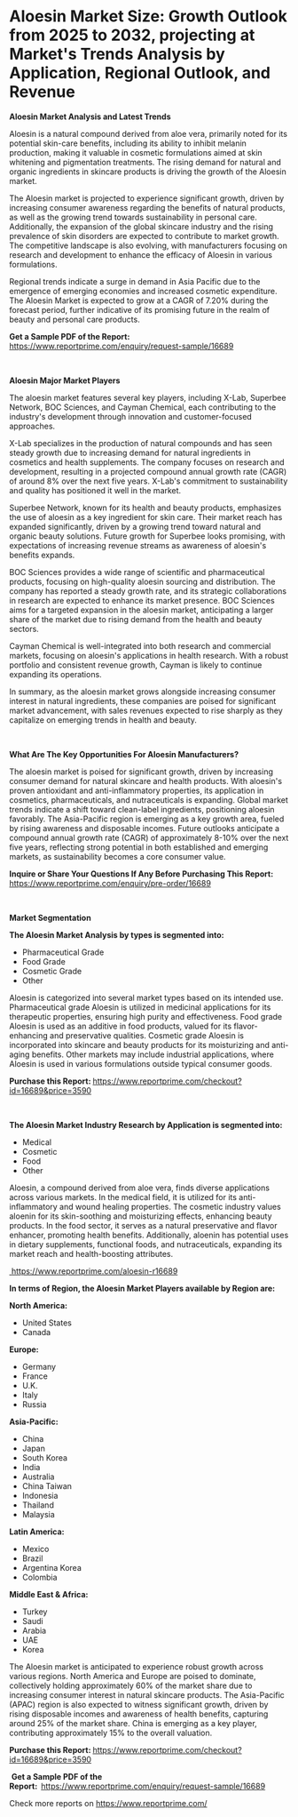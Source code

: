 <p><h1>Aloesin Market Size: Growth Outlook from 2025 to 2032, projecting at Market's Trends Analysis by Application, Regional Outlook, and Revenue</h1></p><p><strong>Aloesin Market Analysis and Latest Trends</strong></p>
<p><p>Aloesin is a natural compound derived from aloe vera, primarily noted for its potential skin-care benefits, including its ability to inhibit melanin production, making it valuable in cosmetic formulations aimed at skin whitening and pigmentation treatments. The rising demand for natural and organic ingredients in skincare products is driving the growth of the Aloesin market.</p><p>The Aloesin market is projected to experience significant growth, driven by increasing consumer awareness regarding the benefits of natural products, as well as the growing trend towards sustainability in personal care. Additionally, the expansion of the global skincare industry and the rising prevalence of skin disorders are expected to contribute to market growth. The competitive landscape is also evolving, with manufacturers focusing on research and development to enhance the efficacy of Aloesin in various formulations.</p><p>Regional trends indicate a surge in demand in Asia Pacific due to the emergence of emerging economies and increased cosmetic expenditure. The Aloesin Market is expected to grow at a CAGR of 7.20% during the forecast period, further indicative of its promising future in the realm of beauty and personal care products.</p></p>
<p><strong>Get a Sample PDF of the Report:&nbsp;</strong> <a href="https://www.reportprime.com/enquiry/request-sample/16689?utm_campaign=3267&utm_medium=2&utm_source=Github&utm_content=ia&utm_term=18032025&utm_id=aloesin">https://www.reportprime.com/enquiry/request-sample/16689</a></p>
<p>&nbsp;</p>
<p><strong>Aloesin Major Market Players</strong></p>
<p><p>The aloesin market features several key players, including X-Lab, Superbee Network, BOC Sciences, and Cayman Chemical, each contributing to the industry's development through innovation and customer-focused approaches.</p><p>X-Lab specializes in the production of natural compounds and has seen steady growth due to increasing demand for natural ingredients in cosmetics and health supplements. The company focuses on research and development, resulting in a projected compound annual growth rate (CAGR) of around 8% over the next five years. X-Lab's commitment to sustainability and quality has positioned it well in the market.</p><p>Superbee Network, known for its health and beauty products, emphasizes the use of aloesin as a key ingredient for skin care. Their market reach has expanded significantly, driven by a growing trend toward natural and organic beauty solutions. Future growth for Superbee looks promising, with expectations of increasing revenue streams as awareness of aloesin's benefits expands.</p><p>BOC Sciences provides a wide range of scientific and pharmaceutical products, focusing on high-quality aloesin sourcing and distribution. The company has reported a steady growth rate, and its strategic collaborations in research are expected to enhance its market presence. BOC Sciences aims for a targeted expansion in the aloesin market, anticipating a larger share of the market due to rising demand from the health and beauty sectors.</p><p>Cayman Chemical is well-integrated into both research and commercial markets, focusing on aloesin's applications in health research. With a robust portfolio and consistent revenue growth, Cayman is likely to continue expanding its operations. </p><p>In summary, as the aloesin market grows alongside increasing consumer interest in natural ingredients, these companies are poised for significant market advancement, with sales revenues expected to rise sharply as they capitalize on emerging trends in health and beauty.</p></p>
<p>&nbsp;</p>
<p><strong>What Are The Key Opportunities For Aloesin Manufacturers?</strong></p>
<p><p>The aloesin market is poised for significant growth, driven by increasing consumer demand for natural skincare and health products. With aloesin's proven antioxidant and anti-inflammatory properties, its application in cosmetics, pharmaceuticals, and nutraceuticals is expanding. Global market trends indicate a shift toward clean-label ingredients, positioning aloesin favorably. The Asia-Pacific region is emerging as a key growth area, fueled by rising awareness and disposable incomes. Future outlooks anticipate a compound annual growth rate (CAGR) of approximately 8-10% over the next five years, reflecting strong potential in both established and emerging markets, as sustainability becomes a core consumer value.</p></p>
<p><strong>Inquire or Share Your Questions If Any Before Purchasing This Report:</strong> <a href="https://www.reportprime.com/enquiry/pre-order/16689?utm_campaign=3267&utm_medium=2&utm_source=Github&utm_content=ia&utm_term=18032025&utm_id=aloesin">https://www.reportprime.com/enquiry/pre-order/16689</a></p>
<p>&nbsp;</p>
<p><strong>Market Segmentation</strong></p>
<p><strong>The Aloesin Market Analysis by types is segmented into:</strong></p>
<p><ul><li>Pharmaceutical Grade</li><li>Food Grade</li><li>Cosmetic Grade</li><li>Other</li></ul></p>
<p><p>Aloesin is categorized into several market types based on its intended use. Pharmaceutical grade Aloesin is utilized in medicinal applications for its therapeutic properties, ensuring high purity and effectiveness. Food grade Aloesin is used as an additive in food products, valued for its flavor-enhancing and preservative qualities. Cosmetic grade Aloesin is incorporated into skincare and beauty products for its moisturizing and anti-aging benefits. Other markets may include industrial applications, where Aloesin is used in various formulations outside typical consumer goods.</p></p>
<p><strong>Purchase this Report:&nbsp;</strong><a href="https://www.reportprime.com/checkout?id=16689&price=3590&utm_campaign=3267&utm_medium=2&utm_source=Github&utm_content=ia&utm_term=18032025&utm_id=aloesin">https://www.reportprime.com/checkout?id=16689&price=3590</a></p>
<p>&nbsp;</p>
<p><strong>The Aloesin Market Industry Research by Application is segmented into:</strong></p>
<p><ul><li>Medical</li><li>Cosmetic</li><li>Food</li><li>Other</li></ul></p>
<p><p>Aloesin, a compound derived from aloe vera, finds diverse applications across various markets. In the medical field, it is utilized for its anti-inflammatory and wound healing properties. The cosmetic industry values aloenin for its skin-soothing and moisturizing effects, enhancing beauty products. In the food sector, it serves as a natural preservative and flavor enhancer, promoting health benefits. Additionally, aloenin has potential uses in dietary supplements, functional foods, and nutraceuticals, expanding its market reach and health-boosting attributes.</p></p>
<p><a href="https://www.reportprime.com/aloesin-r16689?utm_campaign=3267&utm_medium=2&utm_source=Github&utm_content=ia&utm_term=18032025&utm_id=aloesin">&nbsp;https://www.reportprime.com/aloesin-r16689</a></p>
<p><strong>In terms of Region, the Aloesin Market Players available by Region are:</strong></p>
<p>
    <p> <strong> North America: </strong>
        <ul>
            <li>United States</li>
            <li>Canada</li>
        </ul>
        </p> 
    <p> <strong> Europe: </strong>
        <ul>
            <li>Germany</li>
            <li>France</li>
            <li>U.K.</li>
            <li>Italy</li>
            <li>Russia</li>
        </ul>
        </p> 
    <p> <strong> Asia-Pacific: </strong>
        <ul>
            <li>China</li>
            <li>Japan</li>
            <li>South Korea</li>
            <li>India</li>
            <li>Australia</li>
            <li>China Taiwan</li>
            <li>Indonesia</li>
            <li>Thailand</li>
            <li>Malaysia</li>
        </ul>
        </p> 
    <p> <strong> Latin America: </strong>
        <ul>
            <li>Mexico</li>
            <li>Brazil</li>
            <li>Argentina Korea</li>
            <li>Colombia</li>
        </ul>
        </p> 
    <p> <strong> Middle East & Africa: </strong>
        <ul>
            <li>Turkey</li>
            <li>Saudi</li>
            <li>Arabia</li>
            <li>UAE</li>
            <li>Korea</li>
        </ul>
    </p>
    </p>
<p><p>The Aloesin market is anticipated to experience robust growth across various regions. North America and Europe are poised to dominate, collectively holding approximately 60% of the market share due to increasing consumer interest in natural skincare products. The Asia-Pacific (APAC) region is also expected to witness significant growth, driven by rising disposable incomes and awareness of health benefits, capturing around 25% of the market share. China is emerging as a key player, contributing approximately 15% to the overall valuation.</p></p>
<p><strong>Purchase this Report: </strong><a href="https://www.reportprime.com/checkout?id=16689&price=3590&utm_campaign=3267&utm_medium=2&utm_source=Github&utm_content=ia&utm_term=18032025&utm_id=aloesin">https://www.reportprime.com/checkout?id=16689&price=3590</a></p>
<p>&nbsp;<strong>Get a Sample PDF of the Report:&nbsp;&nbsp;</strong><a href="https://www.reportprime.com/enquiry/request-sample/16689?utm_campaign=3267&utm_medium=2&utm_source=Github&utm_content=ia&utm_term=18032025&utm_id=aloesin">https://www.reportprime.com/enquiry/request-sample/16689</a></p>
<p><strong></strong></p>
<p>Check more reports on <a href="https://www.reportprime.com/?utm_campaign=3267&utm_medium=2&utm_source=Github&utm_content=ia&utm_term=18032025&utm_id=aloesin">https://www.reportprime.com/</a></p>